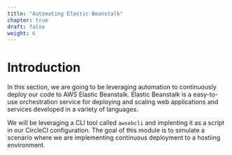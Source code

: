 ```yaml
---
title: "Automating Elastic Beanstalk"
chapter: true
draft: false
weight: 6
---
```


# Introduction

In this section, we are going to be leveraging automation to continuously deploy our code to AWS Elastic Beanstalk. Elastic Beanstalk is a easy-to-use orchestration service for deploying and scaling web applications and services developed in a variety of languages. 

We will be leveraging a CLI tool called `awsebcli` and implenting it as a script in our CircleCI configuration. The goal of this module is to simulate a scenario where we are implementing continuous deployment to a hostiing environment. 